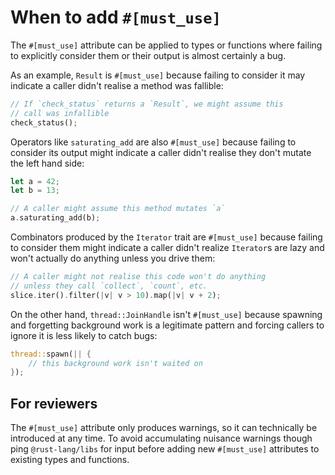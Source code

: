 # When to add `#[must_use]`

The `#[must_use]` attribute can be applied to types or functions where failing to explicitly consider them or their output is almost certainly a bug.

As an example, `Result` is `#[must_use]` because failing to consider it may indicate a caller didn't realise a method was fallible:

```rust
// If `check_status` returns a `Result`, we might assume this
// call was infallible
check_status();
```

Operators like `saturating_add` are also `#[must_use]` because failing to consider its output might indicate a caller didn't realise they don't mutate the left hand side:

```rust
let a = 42;
let b = 13;

// A caller might assume this method mutates `a`
a.saturating_add(b);
```

Combinators produced by the `Iterator` trait are `#[must_use]` because failing to consider them might indicate a caller didn't realize `Iterator`s are lazy and won't actually do anything unless you drive them:

```rust
// A caller might not realise this code won't do anything
// unless they call `collect`, `count`, etc.
slice.iter().filter(|v| v > 10).map(|v| v + 2);
```

On the other hand, `thread::JoinHandle` isn't `#[must_use]` because spawning and forgetting background work is a legitimate pattern and forcing callers to ignore it is less likely to catch bugs:

```rust
thread::spawn(|| {
    // this background work isn't waited on
});
```

## For reviewers

The `#[must_use]` attribute only produces warnings, so it can technically be introduced at any time. To avoid accumulating nuisance warnings though ping `@rust-lang/libs` for input before adding new `#[must_use]` attributes to existing types and functions.
